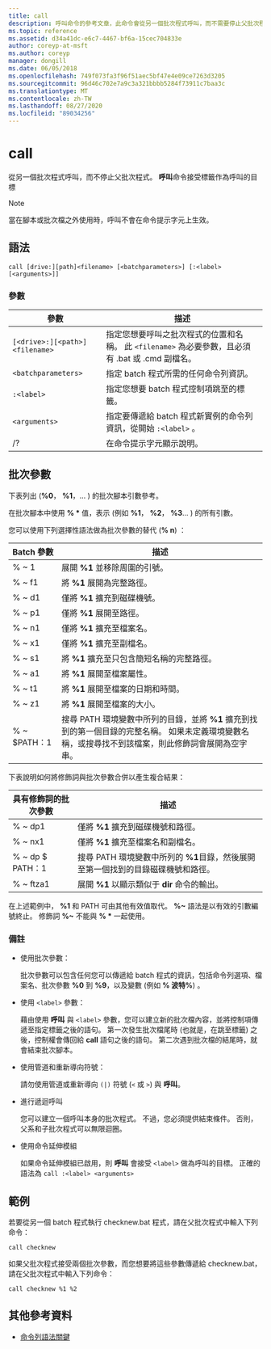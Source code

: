 ```yaml
---
title: call
description: 呼叫命令的參考文章，此命令會從另一個批次程式呼叫，而不需要停止父批次程式。
ms.topic: reference
ms.assetid: d34a41dc-e6c7-4467-bf6a-15cec704833e
author: coreyp-at-msft
ms.author: coreyp
manager: dongill
ms.date: 06/05/2018
ms.openlocfilehash: 749f073fa3f96f51aec5bf47e4e09ce7263d3205
ms.sourcegitcommit: 96d46c702e7a9c3a321bbbb5284f73911c7baa3c
ms.translationtype: MT
ms.contentlocale: zh-TW
ms.lasthandoff: 08/27/2020
ms.locfileid: "89034256"
---
```

# <a name="call"></a>call

從另一個批次程式呼叫，而不停止父批次程式。 **呼叫**命令接受標籤作為呼叫的目標

> [!NOTE]
> 當在腳本或批次檔之外使用時，呼叫不會在命令提示字元上生效。

## <a name="syntax"></a>語法

```
call [drive:][path]<filename> [<batchparameters>] [:<label> [<arguments>]]
```

### <a name="parameters"></a>參數

| 參數 | 描述 |
| --------- | ----------- |
| `[<drive>:][<path>]<filename>` | 指定您想要呼叫之批次程式的位置和名稱。 此 `<filename>` 為必要參數，且必須有 .bat 或 .cmd 副檔名。 |
| `<batchparameters>` | 指定 batch 程式所需的任何命令列資訊。 |
| `:<label>` | 指定您想要 batch 程式控制項跳至的標籤。 |
| `<arguments>` | 指定要傳遞給 batch 程式新實例的命令列資訊，從開始 `:<label>` 。|
| /? | 在命令提示字元顯示說明。 |

## <a name="batch-parameters"></a>批次參數

下表列出 (**%0**， **%1**，... ) 的批次腳本引數參考。

在批次腳本中使用 **% &#42;** 值，表示 (例如 **%1**， **%2**， **%3**... ) 的所有引數。

您可以使用下列選擇性語法做為批次參數的替代 (**% n**) ：

| Batch 參數 | 描述 |
| --------------- | ----------- |
| % ~ 1 | 展開 **%1** 並移除周圍的引號。 |
| % ~ f1 | 將 **%1** 展開為完整路徑。 |
| % ~ d1 | 僅將 **%1** 擴充到磁碟機號。 |
| % ~ p1 | 僅將 **%1** 展開至路徑。 |
| % ~ n1 | 僅將 **%1** 擴充至檔案名。 |
| % ~ x1 | 僅將 **%1** 擴充至副檔名。 |
| % ~ s1 | 將 **%1** 擴充至只包含簡短名稱的完整路徑。 |
| % ~ a1 | 將 **%1** 展開至檔案屬性。 |
| % ~ t1 | 將 **%1** 展開至檔案的日期和時間。 |
| % ~ z1 | 將 **%1** 展開至檔案的大小。 |
| % ~ $PATH：1 | 搜尋 PATH 環境變數中所列的目錄，並將 **%1** 擴充到找到的第一個目錄的完整名稱。 如果未定義環境變數名稱，或搜尋找不到該檔案，則此修飾詞會展開為空字串。 |

下表說明如何將修飾詞與批次參數合併以產生複合結果：

| 具有修飾詞的批次參數 | 描述 |
| ----------------------------- | ----------- |
| % ~ dp1 | 僅將 **%1** 擴充到磁碟機號和路徑。 |
| % ~ nx1 | 僅將 **%1** 擴充至檔案名和副檔名。 |
| % ~ dp $ PATH：1 | 搜尋 PATH 環境變數中所列的 **%1**目錄，然後展開至第一個找到的目錄磁碟機號和路徑。 |
| % ~ ftza1 | 展開 **%1** 以顯示類似于 **dir** 命令的輸出。 |

在上述範例中， **%1** 和 PATH 可由其他有效值取代。 **%~** 語法是以有效的引數編號終止。 修飾詞 **%~** 不能與 **% &#42;** 一起使用。

### <a name="remarks"></a>備註

- 使用批次參數：

    批次參數可以包含任何您可以傳遞給 batch 程式的資訊，包括命令列選項、檔案名、批次參數 **%0** 到 **%9**，以及變數 (例如 **% 波特%**) 。

- 使用 `<label>` 參數：

    藉由使用 **呼叫** 與 `<label>` 參數，您可以建立新的批次檔內容，並將控制項傳遞至指定標籤之後的語句。 第一次發生批次檔尾時 (也就是，在跳至標籤) 之後，控制權會傳回給 **call** 語句之後的語句。 第二次遇到批次檔的結尾時，就會結束批次腳本。

- 使用管道和重新導向符號：

    請勿使用管道或重新導向 `(|)` 符號 (`<` 或 `>`) 與 **呼叫**。

- 進行遞迴呼叫

    您可以建立一個呼叫本身的批次程式。 不過，您必須提供結束條件。 否則，父系和子批次程式可以無限迴圈。

- 使用命令延伸模組

    如果命令延伸模組已啟用，則 **呼叫** 會接受 `<label>` 做為呼叫的目標。 正確的語法為 `call :<label> <arguments>`

## <a name="examples"></a>範例

若要從另一個 batch 程式執行 checknew.bat 程式，請在父批次程式中輸入下列命令：

```
call checknew
```

如果父批次程式接受兩個批次參數，而您想要將這些參數傳遞給 checknew.bat，請在父批次程式中輸入下列命令：

```
call checknew %1 %2
```

## <a name="additional-references"></a>其他參考資料

- [命令列語法關鍵](command-line-syntax-key.md)
